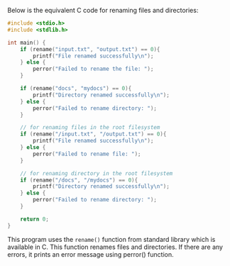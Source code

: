 Below is the equivalent C code for renaming files and directories:

```c
#include <stdio.h>
#include <stdlib.h>

int main() {
    if (rename("input.txt", "output.txt") == 0){
        printf("File renamed successfully\n");
    } else {
        perror("Failed to rename the file: ");
    }

    if (rename("docs", "mydocs") == 0){
        printf("Directory renamed successfully\n");
    } else {
        perror("Failed to rename directory: ");
    }

    // for renaming files in the root filesystem
    if (rename("/input.txt", "/output.txt") == 0){
        printf("File renamed successfully\n");
    } else {
        perror("Failed to rename file: ");
    }

    // for renaming directory in the root filesystem
    if (rename("/docs", "/mydocs") == 0){
        printf("Directory renamed successfully\n");
    } else {
        perror("Failed to rename directory: ");
    }

    return 0;
}
```
This program uses the `rename()` function from standard library which is available in C. This function renames files and directories. If there are any errors, it prints an error message using perror() function.
